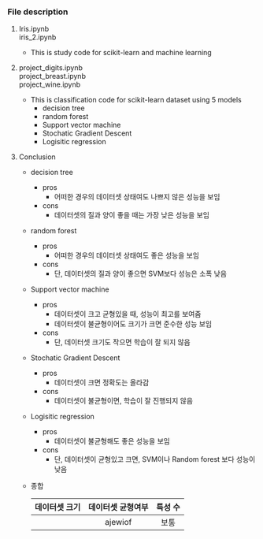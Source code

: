 ### File description

1. Iris.ipynb   
    iris_2.ipynb

    - This is study code for scikit-learn and machine learning
    
2.
    project_digits.ipynb   
    project_breast.ipynb   
    project_wine.ipynb

    - This is classification code for scikit-learn dataset using 5 models
        - decision tree
        - random forest
        - Support vector machine
        - Stochatic Gradient Descent
        - Logisitic regression

3. Conclusion
    - decision tree
        - pros
            - 어떠한 경우의 데이터셋 상태여도 나쁘지 않은 성능을 보임
        - cons
            - 데이터셋의 질과 양이 좋을 때는 가장 낮은 성능을 보임
    - random forest
        - pros
            - 어떠한 경우의 데이터셋 상태여도 좋은 성능을 보임
        - cons
            - 단, 데이터셋의 질과 양이 좋으면 SVM보다 성능은 소폭 낮음
    - Support vector machine
        - pros
            - 데이터셋이 크고 균형있을 때, 성능이 최고를 보여줌
            - 데이터셋이 불균형이어도 크기가 크면 준수한 성능 보임
        - cons
            - 단, 데이터셋 크기도 작으면 학습이 잘 되지 않음
    - Stochatic Gradient Descent
        - pros
            - 데이터셋이 크면 정확도는 올라감
        - cons
            - 데이터셋이 불균형이면, 학습이 잘 진행되지 않음
    - Logisitic regression
        - pros
            - 데이터셋이 불균형해도 좋은 성능을 보임
        - cons
            - 단, 데이터셋이 균형있고 크면, SVM이나 Random forest 보다 성능이 낮음
    - 종합
    
        |데이터셋 크기|데이터셋 균형여부|특성 수|
        |:---:|:---:|:---:|
        ||ajewiof|보통